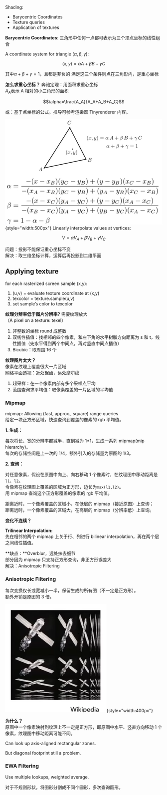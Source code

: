 Shading:

- Barycentric Coordinates
- Texture queries
- Application of textures

**Barycentric Coordinates**: 三角形中任何一点都可表示为三个顶点坐标的线性组合

A coordinate system for triangle $(\alpha, \beta,\gamma)$:

$$(x,y)=\alpha A+\beta B+\gamma C$$

其中$\alpha+\beta+\gamma=1$，且都是非负的
满足这三个条件则点在三角形内，是重心坐标

**怎么求重心坐标？**
奔驰定理：用面积求重心坐标  
$A_A$表示 A 相对的小三角形的面积

$$\alpha=\frac{A_A}{A_A+A_B+A_C}$$

或：基于点坐标的公式。推导可参考渲染器 Tinyrenderer 内容。

![Barycentric Coordinates](../resources/Barycentric%20Coordinates.png){style="width:500px"}
Linearly interpolate values at vertices:

$$V=\alpha V_A+\beta V_B+\gamma V_C$$

问题：投影不能保证重心坐标不变  
解决：取三维坐标计算，运算后再投影到二维平面

## Applying texture

for each rasterized screen sample (x,y):

1. (u,v) = evaluate texture coordinate at (x,y)
2. texcolor = texture.sample(u,v)
3. set sample’s color to texcolor

**纹理分辨率低于图片分辨率?**
需要纹理放大  
（A pixel on a texture: texel）

1. 非整数的坐标 round 成整数
2. 双线性插值：找相邻的四个像素，和左下角的水平树脂方向距离为 s 和 t，线性插值（先水平得到两个中间点，再对竖直中间点插值）
3. Bicubic：取周围 16 个

**纹理图片太大？**  
像素在纹理上覆盖很大一片区域  
网格平面透视：近处锯齿，远处摩尔纹

1. 超采样：在一个像素内部有多个采样点平均
2. 范围查询求平均值：取像素覆盖的一片区域的平均值

### Mipmap

mipmap: Allowing (fast, approx., square) range queries  
给定一块正方形区域，快速查询到覆盖的像素的 rgb 平均值。

**1. 生成：**

每次将长、宽的分辨率都减半，直到减为 1\*1，生成一系列 mipmap(mip hierarchy)。  
每次的存储空间是上一次的 1/4，额外引入的存储量为原图的 1/3。

**2. 查询：**

对任意像素，假设在原图中向上、向右移动 1 个像素时，在纹理图中移动距离是`l1`、`l2`。  
令像素在纹理图上覆盖的区域为正方形，边长为`max(l1,l2)`。  
用 mipmap 查询这个正方形覆盖的像素的 rgb 平均值。

距离近时，一个像素覆盖的区域小，在低层的 mipmap（接近原图）上查询；  
距离远时，一个像素覆盖的区域大，在高层的 mipmap（分辨率低）上查询。

**变化不连续？**

**Trilinear Interpolation:**  
先在相邻的两个 mipmap 上关于行、列进行 bilinear interpolation，再在两个层之间线性插值。

**缺点：**Overblur，远处抹去细节  
部分因为 mipmap 只支持正方形查询，非正方形误差大  
解决：Anisotropic Filtering

### Anisotropic Filtering

每次变换仅长或宽减小一半，保留生成的所有图（不一定是正方形）。  
额外开销是原图的 3 倍。

![alt text](../resources/Anisotropic%20Filtering.png){style="width:400px"}

**为什么？**  
原图中一个像素映射到纹理上不一定是正方形，即原图中水平、竖直方向移动 1 个像素，纹理图中移动距离可能不同。

Can look up axis-aligned rectangular zones.

But diagonal footprint still a problem.

### EWA Filtering

Use multiple lookups, weighted average.

对于不规则形状，将图形分割成不同个圆形，多次查询圆形。

